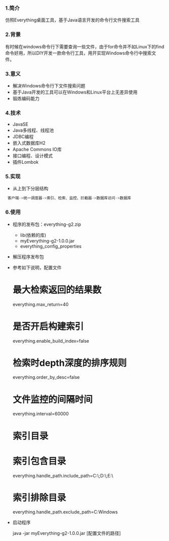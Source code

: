 ### 1.简介

仿照Everything桌面工具，基于Java语言开发的命令行文件搜索工具

### 2.背景

有时候在windows命令行下需要查询一些文件，由于for命令并不如Linux下的find命令好用，所以DIY开发一款命令行工具，用开实现Windows命令行中搜索文件。

### 3.意义

+ 解决Windows命令行下文件搜索问题
+ 基于Java开发的工具可以在Windows和Linux平台上无差异使用
+ 锻炼编码能力

### 4.技术

+ JavaSE
+ Java多线程、线程池
+ JDBC编程
+ 嵌入式数据库H2
+ Apache Commons IO库
+ 接口编程、设计模式
+ 插件Lombok

### 5.实现

+ 从上到下分层结构  

```java
 客户端->统一调度器->索引、检索、监控、拦截器->数据库访问->数据库
 ```

### 6.使用

+ 程序的发布包：everything-g2.zip
  + lib(依赖的库)
  + myEverything-g2-1.0.0.jar
  + everything_config_properties
+ 解压程序发布包
+ 参考如下说明，配置文件
  
  # 最大检索返回的结果数
  everything.max_return=40
  # 是否开启构建索引
  everything.enable_build_index=false
  # 检索时depth深度的排序规则
  everything.order_by_desc=false
  # 文件监控的间隔时间
  everything.interval=60000
  # 索引目录
  # 索引包含目录
  everything.handle_path.include_path=C:\\;D:\\;E:\\
  # 索引排除目录
  everything.handle_path.exclude_path=C:Windows

+ 启动程序
  
  java -jar myEverything-g2-1.0.0.jar [配置文件的路径]
  
